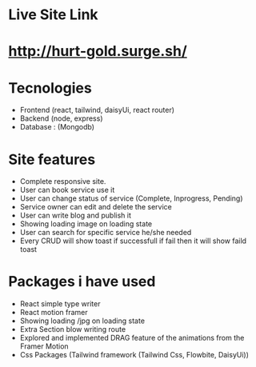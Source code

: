 # Live Site Link
# http://hurt-gold.surge.sh/

# Tecnologies
- Frontend (react, tailwind, daisyUi, react router)
- Backend (node, express)
- Database : (Mongodb)

# Site features
    
- Complete responsive site.
- User can book service use it 
- User can change status of service (Complete, Inprogress, Pending)
- Service owner can edit and delete the service
- User can write blog and publish it
- Showing loading image on loading state
- User can search for specific service he/she needed
- Every CRUD will show toast if successfull if fail then it will show faild toast

# Packages i have used

- React simple type writer
- React motion framer
- Showing loading /jpg on loading state
- Extra Section blow writing route
- Explored and implemented DRAG feature of the animations from the Framer Motion
- Css Packages (Tailwind framework (Tailwind Css, Flowbite, DaisyUi))

